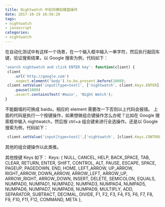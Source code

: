```yaml
---
title: Nightwatch 中如何模拟键盘操作
date: 2017-10-19 16:56:20
tags: 
- nightwatch
- javascript
categories: 
- nightwatch
---
```


在自动化测试中有这样一个场景，在一个输入框中输入一串字符，然后执行敲回车键，验证搜索结果，以 Google 搜索为例，代码如下：

```javascript
'search nightwatch and click ENTER key': function(client) {
 client
    .url('http://google.com')
    .expect.element('body').to.be.present.before(1000);
 client.setValue('input[type=text]', ['nightwatch', client.Keys.ENTER])
    .pause(1000)
    .assert.containsText('#main', 'Night Watch');
}
```

不能翻墙的可换成 baidu，相应的 element 需要改一下否则以上代码会报错。
上面的代码是执行一个按键操作，如果想做组合键操作怎么办呢？比如在 Google 搜索框中输入 nightwatch，然后按 ctrl+a 组合键来进行全选操作。还是以 Google 搜索为例，代码如下：

```javascript
 client.setValue('input[type=text]',['nightwatch', [client.Keys.CONTROL, 'a']])
```

其他的组合键操作以此类推。

其他按键 Keys 如下：
Keys:
{ NULL,
  CANCEL,
  HELP,
  BACK_SPACE,
  TAB,
  CLEAR,
  RETURN,
  ENTER,
  SHIFT,
  CONTROL,
  ALT,
  PAUSE,
  ESCAPE,
  SPACE,
  PAGEUP,
  PAGEDOWN,
  END,
  HOME,
  LEFT_ARROW,
  UP_ARROW,
  RIGHT_ARROW,
  DOWN_ARROW,
  ARROW_LEFT,
  ARROW_UP,
  ARROW_RIGHT,
  ARROW_DOWN,
  INSERT,
  DELETE,
  SEMICOLON,
  EQUALS,
  NUMPAD0,
  NUMPAD1,
  NUMPAD2,
  NUMPAD3,
  NUMPAD4,
  NUMPAD5,
  NUMPAD6,
  NUMPAD7,
  NUMPAD8,
  NUMPAD9,
  MULTIPLY,
  ADD,
  SEPARATOR,
  SUBTRACT,
  DECIMAL,
  DIVIDE,
  F1,
  F2,
  F3,
  F4,
  F5,
  F6,
  F7,
  F8,
  F9,
  F10,
  F11,
  F12,
  COMMAND,
  META
},
